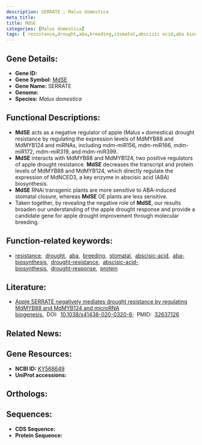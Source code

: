 ```yaml
---
description: SERRATE ; Malus domestica
meta_title:
title: MdSE
categories: [Malus domestica]
tags: [ resistance,drought,aba,breeding,stomatal,abscisic acid,aba biosynthesis,drought resistance,abscisic acid biosynthesis,drought response,protein ]
---
```


## Gene Details:
- **Gene ID:** []()
- **Gene Symbol:** <u>MdSE</u>
- **Gene Name:** SERRATE
- **Genome:** []()
- **Species:** *Malus domestica*

## Functional Descriptions:
   - **MdSE** acts as a negative regulator of apple (Malus × domestica) drought resistance by regulating the expression levels of MdMYB88 and MdMYB124 and miRNAs, including mdm-miR156, mdm-miR166, mdm-miR172, mdm-miR319, and mdm-miR399.
   - **MdSE** interacts with MdMYB88 and MdMYB124, two positive regulators of apple drought resistance. **MdSE** decreases the transcript and protein levels of MdMYB88 and MdMYB124, which directly regulate the expression of MdNCED3, a key enzyme in abscisic acid (ABA) biosynthesis.
   - **MdSE** RNAi transgenic plants are more sensitive to ABA-induced stomatal closure, whereas **MdSE** OE plants are less sensitive.
   - Taken together, by revealing the negative role of **MdSE**, our results broaden our understanding of the apple drought response and provide a candidate gene for apple drought improvement through molecular breeding.

## Function-related keywords:
   - [resistance](/tags/resistance/),&nbsp;&nbsp;[drought](/tags/drought/),&nbsp;&nbsp;[aba](/tags/aba/),&nbsp;&nbsp;[breeding](/tags/breeding/),&nbsp;&nbsp;[stomatal](/tags/stomatal/),&nbsp;&nbsp;[abscisic-acid](/tags/abscisic-acid/),&nbsp;&nbsp;[aba-biosynthesis](/tags/aba-biosynthesis/),&nbsp;&nbsp;[drought-resistance](/tags/drought-resistance/),&nbsp;&nbsp;[abscisic-acid-biosynthesis](/tags/abscisic-acid-biosynthesis/),&nbsp;&nbsp;[drought-response](/tags/drought-response/),&nbsp;&nbsp;[protein](/tags/protein/)

## Literature:
   - [Apple SERRATE negatively mediates drought resistance by regulating MdMYB88 and MdMYB124 and microRNA biogenesis.](https://doi.org/10.1038/s41438-020-0320-6)&nbsp;&nbsp;DOI:&nbsp;&nbsp;[10.1038/s41438-020-0320-6](https://doi.org/10.1038/s41438-020-0320-6);&nbsp;&nbsp;PMID:&nbsp;&nbsp;[32637126](https://pubmed.ncbi.nlm.nih.gov/32637126/)

## Related News:

## Gene Resources:
- **NCBI ID:**  [KY568649](https://www.ncbi.nlm.nih.gov/gene/?term=KY568649)
- **UniProt accessions:**  [](https://www.uniprot.org/uniprotkb//entry)

## Orthologs:

## Sequences:
- **CDS Sequence:**
- **Protein Sequence:**
